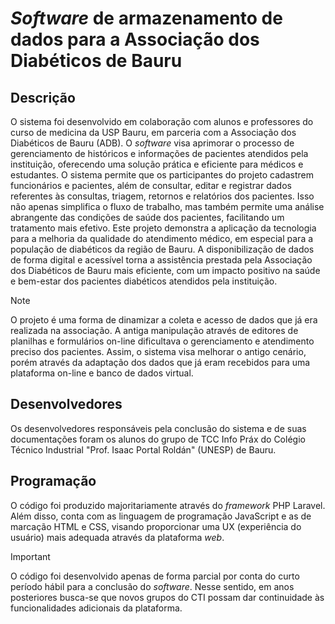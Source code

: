 # *Software* de armazenamento de dados para a Associação dos Diabéticos de Bauru

## Descrição

  O sistema foi desenvolvido em colaboração com alunos e professores do curso de medicina da USP Bauru, em parceria com a Associação dos Diabéticos de Bauru (ADB). O *software* visa aprimorar o processo de gerenciamento de históricos e informações de pacientes atendidos pela instituição, oferecendo uma solução prática e eficiente para médicos e estudantes. O sistema permite que os participantes do projeto cadastrem funcionários e pacientes, além de consultar, editar e registrar dados referentes às consultas, triagem, retornos e relatórios dos pacientes. Isso não apenas simplifica o fluxo de trabalho, mas também permite uma análise abrangente das condições de saúde dos pacientes, facilitando um tratamento mais efetivo. Este projeto demonstra a aplicação da tecnologia para a melhoria da qualidade do atendimento médico, em especial para a população de diabéticos da região de Bauru. A disponibilização de dados de forma digital e acessível torna a assistência prestada pela Associação dos Diabéticos de Bauru mais eficiente, com um impacto positivo na saúde e bem-estar dos pacientes diabéticos atendidos pela instituição.
  
> [!NOTE]
> O projeto é uma forma de dinamizar a coleta e acesso de dados que já era realizada na associação.
> A antiga manipulação através de editores de planilhas e formulários on-line dificultava o gerenciamento e atendimento preciso dos pacientes. Assim, o sistema visa melhorar o antigo cenário, porém através da adaptação dos dados que já eram recebidos para uma plataforma on-line e banco de dados virtual.


## Desenvolvedores

  Os desenvolvedores responsáveis pela conclusão do sistema e de suas documentações foram os alunos do grupo de TCC Info Práx do Colégio Técnico Industrial "Prof. Isaac Portal Roldán" (UNESP) de Bauru. 


## Programação 

  O código foi produzido majoritariamente através do *framework* PHP Laravel. Além disso, conta com as linguagem de programação JavaScript e as de marcação HTML e CSS, visando proporcionar uma UX (experiência do usuário) mais adequada através da plataforma *web*.

> [!IMPORTANT]
> O código foi desenvolvido apenas de forma parcial por conta do curto período hábil para a conclusão do *software*. Nesse sentido, em anos posteriores busca-se que novos grupos do CTI possam dar continuidade às funcionalidades adicionais da plataforma.  
